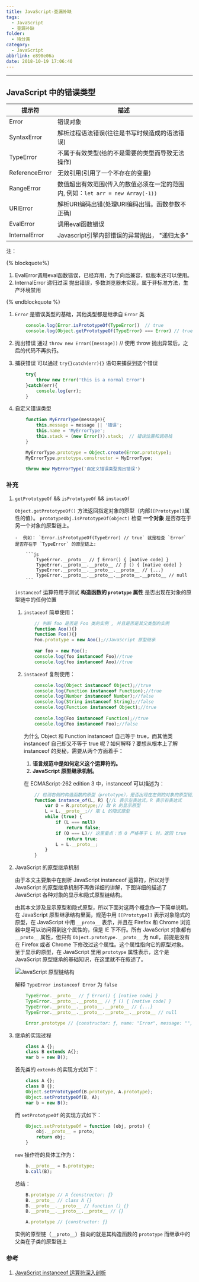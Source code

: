 ```yaml
---
title: JavaScript-查漏补缺
tags:
  - JavaScript
  - 查漏补缺
folder:
  - 待分类
category:
  - JavaScript
abbrlink: e890e06a
date: 2018-10-19 17:06:40
---
```



---

<!-- more -->

## JavaScript 中的错误类型

| 提示符         | 描述                                                                            |
| -------------- | ------------------------------------------------------------------------------- |
| Error          | 错误对象                                                                        |
| SyntaxError    | 解析过程语法错误(往往是书写时候造成的语法错误)                                  |
| TypeError      | 不属于有效类型(给的不是需要的类型而导致无法操作)                                |
| ReferenceError | 无效引用(引用了一个不存在的变量)                                                |
| RangeError     | 数值超出有效范围(传入的数值必须在一定的范围内, 例如：`let arr = new Array(-1))` |
| URIError       | 解析URI编码出错(处理URI编码出错。函数参数不正确)                                |
| EvalError      | 调用eval函数错误                                                                |
| InternalError  | Javascript引擎内部错误的异常抛出， "递归太多"                                   |

注：

{% blockquote%}

1.  EvalError调用eval函数错误，已经弃用，为了向后兼容，低版本还可以使用。
2.  InternalError 递归过深 抛出错误，多数浏览器未实现，属于非标准方法，生产环境禁用

{% endblockquote %}

1.  `Error`  是错误类型的基础，其他类型都是继承自 `Error` 类

    ```js
        console.log(Error.isPrototypeOf(TypeError))  // true
        console.log(Object.getPrototypeOf(TypeError) === Error) // true
    ```

2.  抛出错误
    通过 `throw new Error([message])` // 使用 throw 抛出异常后，之后的代码不再执行。

3.  捕获错误
    可以通过 `try{}catch(err){}` 语句来捕获到这个错误

    ```js
        try{
            throw new Error('this is a normal Error')
        }catch(err){
            console.log(err);
        }
    ```
4.  自定义错误类型
    <!-- TODO 自己处理 -->
    ```js
        function MyErrorType(message){
            this.message = message || '错误';
            this.name = 'MyErrorType';
            this.stack = (new Error()).stack;  // 错误位置和调用栈
        }

        MyErrorType.prototype = Object.create(Error.prototype);
        MyErrorType.prototype.constructor = MyErrorType;

        throw new MyErrorType('自定义错误类型抛出错误')

    ```

### 补充

1.  `getPrototypeOf` && `isPrototypeOf` && `instaceOf`

    `Object.getPrototypeOf()` 方法返回指定对象的原型（内部`[[Prototype]]`属性的值）。
    `prototypeObj.isPrototypeOf(object)` 检查 **一个对象** 是否存在于另一个对象的原型链上。

        -  例如： `Error.isPrototypeOf(TypeError) // true` 就是检查 `Error` 是否存在于 `TypeError` 的原型链上: 

            ```js
                TypeError.__proto__ // ƒ Error() { [native code] }
                TypeError.__proto__.__proto__ // ƒ () { [native code] }
                TypeError.__proto__.__proto__.__proto__ // {...}
                TypeError.__proto__.__proto__.__proto__.__proto__ // null
            ```


    `instanceof` 运算符用于测试 **构造函数的 `prototype` 属性** 是否出现在对象的原型链中的任何位置

    1.  `instaceof` 简单使用：
        ```js
            // 判断 foo 是否是 Foo 类的实例 , 并且是否是其父类型的实例
            function Aoo(){} 
            function Foo(){} 
            Foo.prototype = new Aoo();//JavaScript 原型继承
            
            var foo = new Foo(); 
            console.log(foo instanceof Foo)//true 
            console.log(foo instanceof Aoo)//true
        ```

    2.  `instaceof` 复制使用：
        ```js
            console.log(Object instanceof Object);//true 
            console.log(Function instanceof Function);//true 
            console.log(Number instanceof Number);//false 
            console.log(String instanceof String);//false 
            console.log(Function instanceof Object);//true 
            
            console.log(Foo instanceof Function);//true 
            console.log(Foo instanceof Foo);//false
        ```

        为什么 Object 和 Function instanceof 自己等于 true，而其他类 instanceof 自己却又不等于 true 呢？如何解释？要想从根本上了解 instanceof 的奥秘，需要从两个方面着手：

        1.  **语言规范中是如何定义这个运算符的。**
        2.  **JavaScript 原型继承机制。**

        在 ECMAScript-262 edition 3 中，instanceof 可以描述为：

        ```js
            // 检测右侧的构造函数的原型（prototype），是否出现在左侧的对象的原型链上
            function instance_of(L, R) {//L 表示左表达式，R 表示右表达式
                var O = R.prototype;// 取 R 的显示原型
                L = L.__proto__;// 取 L 的隐式原型
                while (true) { 
                    if (L === null) 
                        return false; 
                    if (O === L)// 这里重点：当 O 严格等于 L 时，返回 true 
                        return true; 
                    L = L.__proto__; 
                } 
            }
        ```

2.  JavaScript 的原型继承机制

    由于本文主要集中在剖析 JavaScript instanceof 运算符，所以对于 JavaScript 的原型继承机制不再做详细的讲解，下图详细的描述了 JavaScript 各种对象的显示和隐式原型链结构。

    由其本文涉及显示原型和隐式原型，所以下面对这两个概念作一下简单说明。在 JavaScript 原型继承结构里面，规范中用 `[[Prototype]]` 表示对象隐式的原型，在 JavaScript 中用 `__proto__` 表示，并且在 Firefox 和 Chrome 浏览器中是可以访问得到这个属性的，但是 IE 下不行。所有 JavaScript 对象都有 `__proto__` 属性，但只有 `Object.prototype.__proto__` 为 null，前提是没有在 Firefox 或者 Chrome 下修改过这个属性。这个属性指向它的原型对象。 至于显示的原型，在 JavaScript 里用 `prototype` 属性表示，这个是 JavaScript 原型继承的基础知识，在这里就不在叙述了。

    ![JavaScript 原型链结构](http://resources.ffstone.top/resource/image/figure1.jpg)

    解释 `TypeError instanceof Error` 为 `false`

    ```js
        TypeError.__proto__ // ƒ Error() { [native code] }
        TypeError.__proto__.__proto__ // ƒ () { [native code] }
        TypeError.__proto__.__proto__.__proto__ // {...}
        TypeError.__proto__.__proto__.__proto__.__proto__ // null

        Error.prototype // {constructor: ƒ, name: "Error", message: "", toString: ƒ}
    ```

3.  继承的实现过程

    ```js
        class A {};
        class B extends A{};
        var b = new B();
    ```

    首先类的 `extends` 的实现方式如下：

    ```js
        class A {};
        class B {};
        Object.setPrototypeOf(B.prototype, A.prototype);
        Object.setPrototypeOf(B, A);
        var b = new B();
    ```

    而 `setPrototypeOf` 的实现方式如下：

    ```js
        Object.setPrototypeOf = function (obj, proto) {
            obj.__proto__ = proto;
            return obj;
        }
    ```

    `new` 操作符的具体工作为：

    ```js
        b.__proto__ = B.prototype;
        b.call(B);
    ```

    总结：

    ```js
        B.prototype // A {constructor: ƒ}
        B.__proto__ // class A {}
        B.__proto__.__proto__ // function () {}
        B.__proto__.__proto__.__proto__ // {}

        A.prototype // {constructor: ƒ}
    ```

    实例的原型链（`__proto__`）指向的就是其构造函数的 `prototype`
    而继承中的父类在子类的原型链上
    
### 参考

1.  [JavaScript instanceof 运算符深入剖析](https://www.ibm.com/developerworks/cn/web/1306_jiangjj_jsinstanceof/index.html)